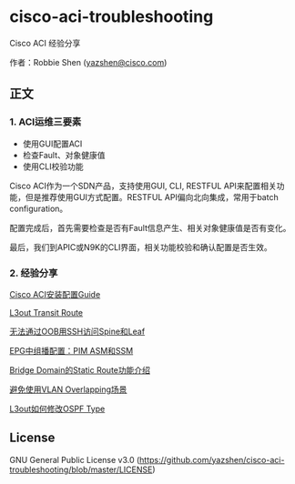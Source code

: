 # cisco-aci-troubleshooting
Cisco ACI 经验分享

作者：Robbie Shen (yazshen@cisco.com)

## 正文
### 1. ACI运维三要素
+ 使用GUI配置ACI   
+ 检查Fault、对象健康值
+ 使用CLI校验功能

Cisco ACI作为一个SDN产品，支持使用GUI, CLI, RESTFUL API来配置相关功能，但是推荐使用GUI方式配置。RESTFUL API偏向北向集成，常用于batch configuration。

配置完成后，首先需要检查是否有Fault信息产生、相关对象健康值是否有变化。

最后，我们到APIC或N9K的CLI界面，相关功能校验和确认配置是否生效。

### 2. 经验分享
[Cisco ACI安装配置Guide](https://github.com/yazshen/cisco-aci-troubleshooting/blob/master/new-installation.md)

[L3out Transit Route](https://github.com/yazshen/cisco-aci-troubleshooting/blob/master/L3out-TransitRoute.md)

[无法通过OOB用SSH访问Spine和Leaf](https://github.com/yazshen/cisco-aci-troubleshooting/blob/master/Mgmt-OOBSubnet.md)

[EPG中组播配置：PIM ASM和SSM](https://github.com/yazshen/cisco-aci-troubleshooting/blob/master/Feature-PIM.md)

[Bridge Domain的Static Route功能介绍](https://github.com/yazshen/cisco-aci-troubleshooting/blob/master/L3out-StaticRouteBD.md)

[避免使用VLAN Overlapping场景](https://github.com/yazshen/cisco-aci-troubleshooting/blob/master/VLAN-Overlapping.md)

[L3out如何修改OSPF Type](https://github.com/yazshen/cisco-aci-troubleshooting/blob/master/L3out-OSPF-Type2.md)



## License
GNU General Public License v3.0
(https://github.com/yazshen/cisco-aci-troubleshooting/blob/master/LICENSE)

